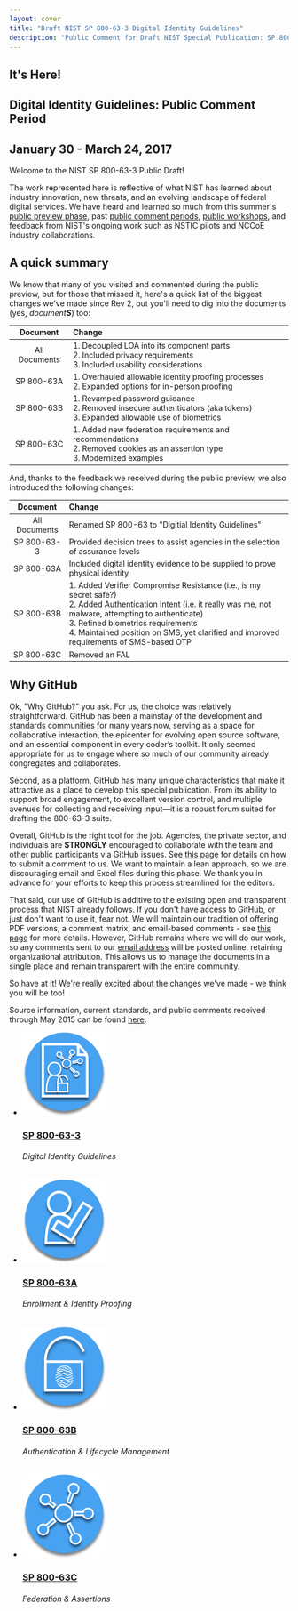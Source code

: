 ```yaml
---
layout: cover
title: "Draft NIST SP 800-63-3 Digital Identity Guidelines"
description: "Public Comment for Draft NIST Special Publication: SP 800-63-3 Digital Identity Guidelines"
---
```

<section class="home home-title" markdown="1">

## It's Here!  

# Digital Identity Guidelines: Public Comment Period  
# January 30 - March 24, 2017

</section>
<section class="home home-about" markdown="1">
<div class="section-container" markdown="1">
<div class="section-content" markdown="1">

Welcome to the NIST SP 800-63-3 Public Draft!

The work represented here is reflective of what NIST has learned about industry innovation, new threats, and an evolving landscape of federal digital services.  We have heard and learned so much from this summer's [public preview phase](https://github.com/usnistgov/800-63-3/issues?q=is%3Aissue+is%3Aclosed), past [public comment periods](http://csrc.nist.gov/groups/ST/eauthentication/sp800-63-2-comments-received-2015.pdf), [public workshops](http://csrc.nist.gov/publications/drafts/nistir-8103/nistir_8103_draft.pdf), and feedback from NIST's ongoing work such as NSTIC pilots and NCCoE industry collaborations.


## A quick summary

We know that many of you visited and commented during the public preview, but for those that missed it, here's a quick list of the biggest changes we've made since Rev 2, but you'll need to dig into the documents (yes, _document**S**_) too:

|Document|Change|
|:------:|:-----|
|All Documents|1. Decoupled LOA into its component parts<br>2. Included privacy requirements<br>3. Included usability considerations|
|SP 800-63A|1.  Overhauled allowable identity proofing processes<br>2.  Expanded options for in-person proofing |
|SP 800-63B|1. Revamped password guidance<br>2. Removed insecure authenticators (aka tokens)<br>3. Expanded allowable use of biometrics |
|SP 800-63C|1. Added new federation requirements and recommendations<br>2.  Removed cookies as an assertion type<br>3.  Modernized examples |

And, thanks to the feedback we received during the public preview, we also introduced the following changes:  

|Document|Change|
|:------:|:-----|
|All Documents|Renamed SP 800-63 to "Digitial Identity Guidelines"|
| SP 800-63-3 |Provided decision trees to assist agencies in the selection of assurance levels|
|SP 800-63A| Included digital identity evidence to be supplied to prove physical identity|
|SP 800-63B|1. Added Verifier Compromise Resistance (i.e., is my secret safe?)<br>2. Added Authentication Intent (i.e. it really was me, not malware, attempting to authenticate)<br>3. Refined biometrics requirements<br>4. Maintained position on SMS, yet clarified and improved requirements of SMS-based OTP |
|SP 800-63C|Removed an FAL|

## Why GitHub

Ok, "Why GitHub?" you ask. For us, the choice was relatively straightforward. GitHub has been a mainstay of the development and standards communities for many years now, serving as a space for collaborative interaction, the epicenter for evolving open source software, and an essential component in every coder’s toolkit. It only seemed appropriate for us to engage where so much of our community already congregates and collaborates. 

Second, as a platform, GitHub has many unique characteristics that make it attractive as a place to develop this special publication. From its ability to support broad engagement, to excellent version control, and multiple avenues for collecting and receiving input—it is a robust forum suited for drafting the 800-63-3 suite.

Overall, GitHub is the right tool for the job. Agencies, the private sector, and individuals are **STRONGLY** encouraged to collaborate with the team and other public participants via GitHub issues. See [this page](comment_help.html) for details on how to submit a comment to us.  We want to maintain a lean approach, so we are discouraging email and Excel files during this phase. We thank you in advance for your efforts to keep this process streamlined for the editors.

That said, our use of GitHub is additive to the existing open and transparent process that NIST already follows. If you don't have access to GitHub, or just don't want to use it, fear not.  We will maintain our tradition of offering PDF versions, a comment matrix, and email-based comments - see [this page](http://csrc.nist.gov/publications/PubsDrafts.html#800-63-3) for more details.  However, GitHub remains where we will do our work, so any comments sent to our [email address](mailto:dig-comments@nist.gov) will be posted online, retaining organizational attribution.  This allows us to manage the documents in a single place and remain transparent with the entire community.

So have at it!  We're really excited about the changes we've made - we think you will be too!

Source information, current standards, and public comments received through May 2015 can be found [here](http://csrc.nist.gov/groups/ST/eauthentication/sp800-63-2_call-comments.html).


<ul class="audiences">
<li>
  <div>
    <a href="sp800-63-3.html"><img src="assets/63.png" alt="SP 800-63-3" width="150px" height="150px"></a>
  </div>
  <h3><a href="sp800-63-3.html">SP 800-63-3</a></h3>
  <h6>Digital Identity Guidelines</h6>
</li>
<li>
  <div>
    <a href="sp800-63a.html"><img src="assets/63a.png" alt="SP 800-63A" width="150px" height="150px"></a>
  </div>
  <h3><a href="sp800-63a.html">SP 800-63A</a></h3>
  <h6>Enrollment & Identity Proofing</h6>
</li>
<li>
  <div>
    <a href="sp800-63b.html"><img src="assets/63b.png" alt="SP 800-63B" width="150px" height="150px"></a>
  </div>
  <h3><a href="sp800-63b.html">SP 800-63B</a></h3>
  <h6>Authentication & Lifecycle Management</h6>
</li>
<li>
  <div>
    <a href="sp800-63c.html"><img src="assets/63c.png" alt="SP 800-63C" width="150px" height="150px"></a>
  </div>
  <h3><a href="sp800-63c.html">SP 800-63C</a></h3>
  <h6>Federation & Assertions</h6>
</li>
</ul>

</div>
</div>
</section>
